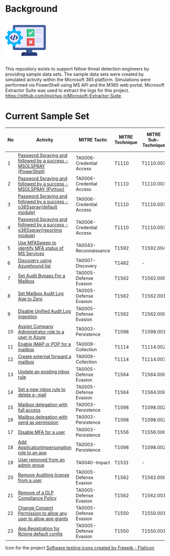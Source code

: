 # Background
<div class="clear"></div>
<div class="pull-right"><img src="https://raw.githubusercontent.com/blueteam0ps/det-eng-samples/8ccc69bf3ce335447c7a7dc96c17ba8939207896/testing.png" /></div>

This repository exists to support fellow threat detection engineers by providing sample data sets. The sample data sets were created by simulated activity within the Microsoft 365 platform. Simulations were performed via PowerShell using MS API and the M365 web portal. Microsoft Extractor Suite was used to extract the logs for this project. https://github.com/invictus-ir/Microsoft-Extractor-Suite.

# Current Sample Set
                    
No  | Activity | MITRE Tactic | MITRE Technique | MITRE Sub-Technique| Source |  Atomic Red Team Test
-------------  | ------------- |-------------|-------------|-------------|-------------|-------------|
1  | [Password Spraying and followed by a success - MSOLSPRAY (PowerShell)](https://raw.githubusercontent.com/blueteam0ps/det-eng-samples/main/dataset/t1110.003_msolspray-powershell.json) | TA0006-Credential Access |T1110 | T1110.003| AzureActiveDirectoryStsLogon |
2  | [Password Spraying and followed by a success - MSOLSPRAY (Python)](https://raw.githubusercontent.com/blueteam0ps/det-eng-samples/main/dataset/t1110.003_msolspray-python.json) | TA0006-Credential Access | T1110 | T1110.003 | AzureActiveDirectoryStsLogon | 
3  | [Password Spraying and followed by a success - o365spray(default module)](https://raw.githubusercontent.com/blueteam0ps/det-eng-samples/main/dataset/t1110.003_o365spray_default.json) | TA0006-Credential Access | T1110 | T1110.003 | AzureActiveDirectoryStsLogon | 
4  | [Password Spraying and followed by a success - o365spray(reporting module)](https://raw.githubusercontent.com/blueteam0ps/det-eng-samples/main/dataset/t1110.003_o365spray_reporting.json) | TA0006-Credential Access | T1110 | T1110.003 | AzureActiveDirectoryStsLogon |
5  | [Use MFASweep to identify MFA status of MS Services](https://raw.githubusercontent.com/blueteam0ps/det-eng-samples/main/dataset/t1592.004_mfa_sweep.csv)| TA0043-Reconnaissance | T1592 | T1592.004 | AzureActiveDirectoryStsLogon ||
6  | [Discovery using Azurehound list](https://raw.githubusercontent.com/blueteam0ps/det-eng-samples/main/dataset/t1482_azurehound_list.csv) | TA0007-Discovery | T1482 | - | AzureActiveDirectoryStsLogon | |
7  | [Set Audit Bypass For a Mailbox](https://raw.githubusercontent.com/blueteam0ps/det-eng-samples/main/dataset/t1562-Set-MailboxAuditBypassAssociation.json) | TA0005-Defense Evasion | T1562 | T1562.008 | ExchangeAdmin | |
8  | [Set Mailbox Audit Log Age to Zero](https://raw.githubusercontent.com/blueteam0ps/det-eng-samples/main/dataset/t1562_Set-Mailbox-AuditLogAgeLimitoZero.json)  | TA0005-Defense Evasion | T1562 | T1562.001 | ExchangeAdmin | |
9  | [Disable Unified Audit Log ingestion](https://raw.githubusercontent.com/blueteam0ps/det-eng-samples/main/dataset/t1562-UnifiedAuditlogIngestion-Stopped.json) | TA0005-Defense Evasion | T1562 | T1562.008 | ExchangeAdmin | |
10  | [Assign Company Administrator role to a user in Azure](https://raw.githubusercontent.com/blueteam0ps/det-eng-samples/main/dataset/t1098_Add%20a%20user%20to%20company%20administrator%20role.json) | TA0003-Persistence | T1098 | T1098.001 | Azure Active Directory | |
11 | [Enable IMAP or POP for a mailbox](https://raw.githubusercontent.com/blueteam0ps/det-eng-samples/main/dataset/t1114.002_Enable_POP_IMAP_OWA.json) | TA0009-Collection | T1114| T1114.002 | ExchangeAdmin | |
12 | [Create external forward a mailbox](https://raw.githubusercontent.com/blueteam0ps/det-eng-samples/main/dataset/t1114_Set-Mailbox-ForwardSMTPAddress.csv) | TA0009-Collection | T1114 | T1114.003 | ExchangeAdmin | 
13 | [Update an existing inbox rule](https://raw.githubusercontent.com/blueteam0ps/det-eng-samples/main/dataset/t1564.008_Update%20existing%20mailbox%20rule%20using%20Set-InboxRule.csv) | TA0005-Defense Evasion | T1564 | T1564.008 | ExchangeAdmin | 
14 | [Set a new inbox rule to delete e-mail](https://raw.githubusercontent.com/blueteam0ps/det-eng-samples/main/dataset/t1564.008_New%20inbox%20rule%20to%20delete%20email.csv) | TA0005-Defense Evasion | T1564 | T1564.008 | ExchangeAdmin | 
15 | [Mailbox delegation with full access](https://raw.githubusercontent.com/blueteam0ps/det-eng-samples/main/dataset/t1098.002_Mail%20Account%20Delegation%20full%20access%20permissions.json) | TA0003-Persistence | T1098 | T1098.002 | ExchangeAdmin | 
16 | [Mailbox delegation with send as permission](https://raw.githubusercontent.com/blueteam0ps/det-eng-samples/main/dataset/t1098.002_Mail%20account%20delegation-SendAs%20permission.csv) | TA0003-Persistence | T1098 | T1098.002 | ExchangeAdmin | 
17 | [Disable MFA for a user](https://raw.githubusercontent.com/blueteam0ps/det-eng-samples/main/dataset/t1556_Disable%20_Strong_Authentication.json) | TA0003-Persistence | T1556 | T1556.006 | Azure Active Directory | 
18 | [Add ApplicationImpersonation role to an app](https://raw.githubusercontent.com/blueteam0ps/det-eng-samples/main/dataset/t1098.002_ApplicationImpersonation.csv) | TA0003-Persistence | T1098 | T1098.002 | ExchangeAdmin | 
19 | [User removed from an admin group](https://raw.githubusercontent.com/blueteam0ps/det-eng-samples/main/dataset/t1531_Remove-Admin%20members%20from%20a%20group.csv) | TA0040-Impact | T1531 | - | Azure Active Directory | 
20 | [Remove Auditing license from a user](https://raw.githubusercontent.com/blueteam0ps/det-eng-samples/main/dataset/t1562.008_Advanced%20Auditing%20policy%20removed%20from%20a%20user.csv) | TA0005-Defense Evasion | T1562 | T1562.008 | Azure Active Directory |
21 | [Remove of a DLP Compliance Policy](https://raw.githubusercontent.com/blueteam0ps/det-eng-samples/main/dataset/t1562.001_Remove-DlpCompliancePolicy.csv) | TA0005-Defense Evasion | T1562 | T1562.001 | Security Compliance Center | 
22 | [Change Consent Permission to allow any user to allow app grants](https://raw.githubusercontent.com/blueteam0ps/det-eng-samples/main/dataset/t1550.001_Allusers_consent_to_grant_permission_granted.json) | TA0005-Defense Evasion | T1550 | T1550.001 | Azure Active Directory | 
23 | [App Registration for Rclone default config](https://raw.githubusercontent.com/blueteam0ps/det-eng-samples/main/dataset/t1550.001_default_rclone_app_registration.json) | TA0005-Defense Evasion | T1550 | T1550.001 | Azure Active Directory | 


Icon for the project
<a href="https://www.flaticon.com/free-icons/software-testing" title="software testing icons">Software testing icons created by Freepik - Flaticon</a>
